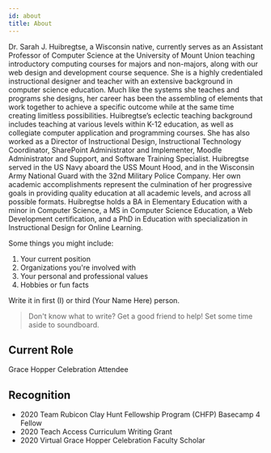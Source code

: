 ```yaml
---
id: about
title: About
---
```


Dr. Sarah J. Huibregtse, a Wisconsin native, currently serves as an Assistant Professor of Computer Science at the University of Mount Union teaching introductory computing courses for majors and non-majors, along with our web design and development course sequence.  She is a highly credentialed instructional designer and teacher with an extensive background in computer science education.  Much like the systems she teaches and programs she designs, her career has been the assembling of elements that work together to achieve a specific outcome while at the same time creating limitless possibilities.  Huibregtse’s eclectic teaching background includes teaching at various levels within K-12 education, as well as collegiate computer application and programming courses.  She has also worked as a Director of Instructional Design, Instructional Technology Coordinator, SharePoint Administrator and Implementer, Moodle Administrator and Support, and Software Training Specialist.  Huibregtse served in the US Navy aboard the USS Mount Hood, and in the Wisconsin Army National Guard with the 32nd Military Police Company.  Her own academic accomplishments represent the culmination of her progressive goals in providing quality education at all academic levels, and across all possible formats. Huibregtse holds a BA in Elementary Education with a minor in Computer Science, a MS in Computer Science Education, a Web Development certification, and a PhD in Education with specialization in Instructional Design for Online Learning.

Some things you
might include:

1. Your current position
1. Organizations you're involved with
1. Your personal and professional values
1. Hobbies or fun facts

Write it in first (I) or third (Your Name Here) person.

> Don't know what to write? Get a good friend to help! Set some time aside to soundboard.

## Current Role

Grace Hopper Celebration Attendee

## Recognition

- 2020 Team Rubicon Clay Hunt Fellowship Program (CHFP) Basecamp 4 Fellow
- 2020 Teach Access Curriculum Writing Grant
- 2020 Virtual Grace Hopper Celebration Faculty Scholar



